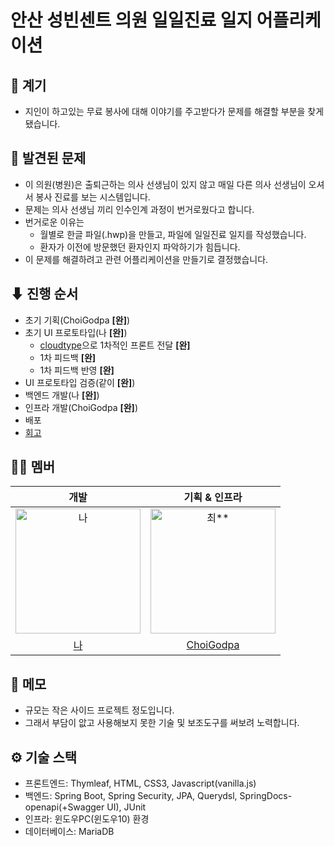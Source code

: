 # 안산 성빈센트 의원 일일진료 일지 어플리케이션

## 💬 계기
- 지인이 하고있는 무료 봉사에 대해 이야기를 주고받다가 문제를 해결할 부분을 찾게 됐습니다.

## 🤔 발견된 문제
* 이 의원(병원)은 출퇴근하는 의사 선생님이 있지 않고 매일 다른 의사 선생님이 오셔서 봉사 진료를 보는 시스템입니다.
* 문제는 의사 선생님 끼리 인수인계 과정이 번거로웠다고 합니다.
* 번거로운 이유는 
  * 월별로 한글 파일(.hwp)을 만들고, 파일에 일일진료 일지를 작성했습니다.
  * 환자가 이전에 방문했던 환자인지 파악하기가 힘듭니다.
* 이 문제를 해결하려고 관련 어플리케이션을 만들기로 결정했습니다.

## ⬇ 진행 순서
* 초기 기획(ChoiGodpa **[완]**)
* 초기 UI 프로토타입(나 **[완]**)
  * [cloudtype](https://cloudtype.io/)으로 1차적인 프론트 전달 **[완]**
  * 1차 피드백 **[완]**
  * 1차 피드백 반영 **[완]**
* UI 프로토타입 검증(같이 **[완]**)
* 백엔드 개발(나 **[완]**)
* 인프라 개발(ChoiGodpa **[완]**)
* 배포
* [회고](https://github.com/Eechul/vincent_clinic_service/blob/main/RETROSPECTIVE.MD)



## 🙌🏻 멤버
|                                          개발                                           |                                                                   기획 & 인프라                                                                    |
|:-------------------------------------------------------------------------------------:|:---------------------------------------------------------------------------------------------------------------------------------------------:|
| <img src="https://avatars.githubusercontent.com/u/18659603?v=4" width=200px alt="나"/> |                           <img src="https://avatars.githubusercontent.com/u/65863017?v=4" width="200px" alt="최**"/>                           |
|                            [나](https://github.com/Eechul)                             |                                      [ChoiGodpa](https://github.com/ChoiGodpa)                                       |          


## 📝 메모
- 규모는 작은 사이드 프로젝트 정도입니다. 
- 그래서 부담이 앖고 사용해보지 못한 기술 및 보조도구를 써보려 노력합니다.

## ⚙️ 기술 스택
- 프론트엔드: Thymleaf, HTML, CSS3, Javascript(vanilla.js)
- 백엔드: Spring Boot, Spring Security, JPA, Querydsl, SpringDocs-openapi(+Swagger UI), JUnit
- 인프라: 윈도우PC(윈도우10) 환경
- 데이터베이스: MariaDB






